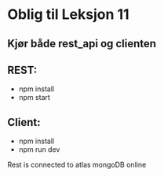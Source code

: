 # Oblig til Leksjon 11

## Kjør både rest_api og clienten

## REST:
- npm install
- npm start

## Client:
- npm install
- npm run dev

 Rest is connected to atlas mongoDB online